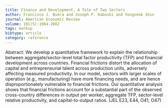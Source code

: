 ```yaml
---
title: Finance and Development, A Tale of Two Sectors
author: Francisco J. Buera and Joseph P. Kaboski and Yongseok Shin
journal: American Economic Review
volume: 101(5):1964-2002
tags: markup
bibtype: article
category: reference
---
```

Abstract:  We develop a quantitative framework to explain the relationship between aggregate/sector-level total factor productivity (TFP) and financial development across countries. Financial frictions distort the allocation of capital and entrepreneurial talent across production units, adversely affecting measured productivity. In our model, sectors with larger scales of operation (e.g., manufacturing) have more financing needs, and are hence disproportionately vulnerable to financial frictions. Our quantitative analysis shows that financial frictions account for a substantial part of the observed cross-country differences in output per worker, aggregate TFP, sector-level relative productivity, and capital-to-output ratios. (JEL E23, E44, O41, O47)
